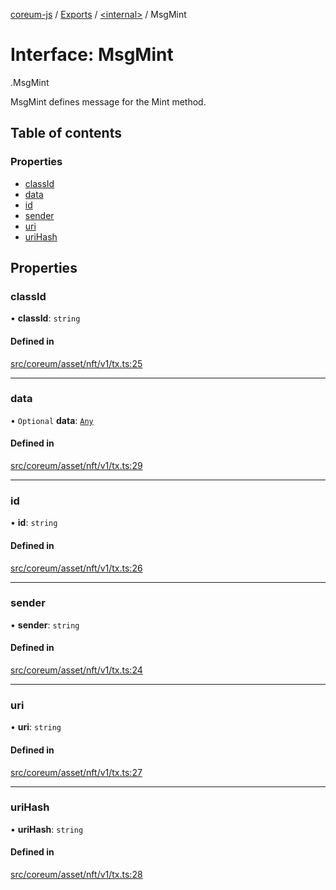 [coreum-js](../README.md) / [Exports](../modules.md) / [<internal\>](../modules/internal_.md) / MsgMint

# Interface: MsgMint

[<internal>](../modules/internal_.md).MsgMint

MsgMint defines message for the Mint method.

## Table of contents

### Properties

- [classId](internal_.MsgMint-3.md#classid)
- [data](internal_.MsgMint-3.md#data)
- [id](internal_.MsgMint-3.md#id)
- [sender](internal_.MsgMint-3.md#sender)
- [uri](internal_.MsgMint-3.md#uri)
- [uriHash](internal_.MsgMint-3.md#urihash)

## Properties

### classId

• **classId**: `string`

#### Defined in

[src/coreum/asset/nft/v1/tx.ts:25](https://github.com/PyramydLabs/coreum-js/blob/1b17c7f/src/coreum/asset/nft/v1/tx.ts#L25)

___

### data

• `Optional` **data**: [`Any`](../modules/internal_.md#any)

#### Defined in

[src/coreum/asset/nft/v1/tx.ts:29](https://github.com/PyramydLabs/coreum-js/blob/1b17c7f/src/coreum/asset/nft/v1/tx.ts#L29)

___

### id

• **id**: `string`

#### Defined in

[src/coreum/asset/nft/v1/tx.ts:26](https://github.com/PyramydLabs/coreum-js/blob/1b17c7f/src/coreum/asset/nft/v1/tx.ts#L26)

___

### sender

• **sender**: `string`

#### Defined in

[src/coreum/asset/nft/v1/tx.ts:24](https://github.com/PyramydLabs/coreum-js/blob/1b17c7f/src/coreum/asset/nft/v1/tx.ts#L24)

___

### uri

• **uri**: `string`

#### Defined in

[src/coreum/asset/nft/v1/tx.ts:27](https://github.com/PyramydLabs/coreum-js/blob/1b17c7f/src/coreum/asset/nft/v1/tx.ts#L27)

___

### uriHash

• **uriHash**: `string`

#### Defined in

[src/coreum/asset/nft/v1/tx.ts:28](https://github.com/PyramydLabs/coreum-js/blob/1b17c7f/src/coreum/asset/nft/v1/tx.ts#L28)
